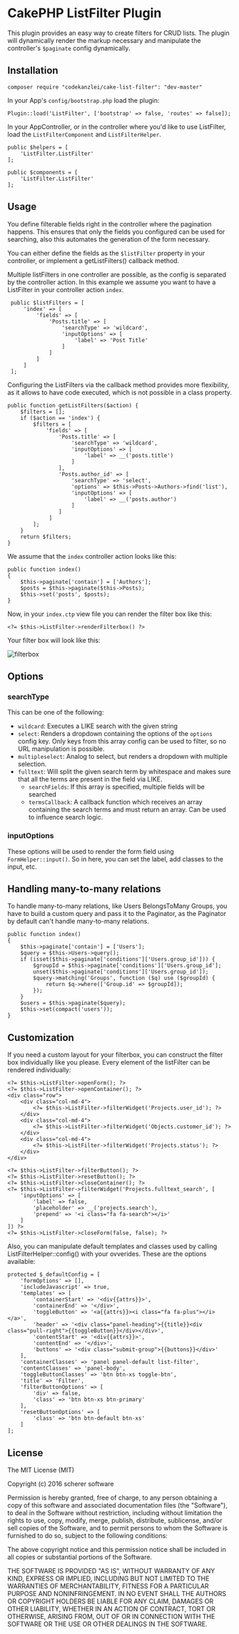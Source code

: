 # CakePHP ListFilter Plugin

This plugin provides an easy way to create filters for CRUD lists. The plugin will dynamically render the markup necessary and manipulate the controller's `$paginate` config dynamically.

## Installation

    composer require "codekanzlei/cake-list-filter": "dev-master"

In your App's `config/bootstrap.php` load the plugin:

```
Plugin::load('ListFilter', ['bootstrap' => false, 'routes' => false]);
```

In your AppController, or in the controller where you'd like to use ListFilter, load the `ListFilterComponent` and `ListFilterHelper`.

```
public $helpers = [
    'ListFilter.ListFilter'
];

public $components = [
    'ListFilter.ListFilter'
];
```

## Usage

You define filterable fields right in the controller where the pagination happens. This ensures that only the fields you configured can be used for searching, also this automates the generation of the form necessary.

You can either define the fields as the `$listFilter` property in your controller, or implement a getListFilters() callback method.

Multiple listFilters in one controller are possible, as the config is separated by the controller action. In this example we assume you want to have a ListFilter in your controller action `index`.

```
 public $listFilters = [
     'index' => [
         'fields' => [
             'Posts.title' => [
                 'searchType' => 'wildcard',
                 'inputOptions' => [
                     'label' => 'Post Title'
                 ]
             ]
         ]
     ]
 ];
```

Configuring the ListFilters via the callback method provides more flexibility, as it allows to have code executed, which is not possible in a class property.

```
public function getListFilters($action) {
    $filters = [];
    if ($action == 'index') {
        $filters = [
            'fields' => [
                'Posts.title' => [
                    'searchType' => 'wildcard',
                    'inputOptions' => [
                        'label' => __('posts.title')
                    ]
                ],
                'Posts.author_id' => [
                    'searchType' => 'select',
                    'options' => $this->Posts->Authors->find('list'),
                    'inputOptions' => [
                        'label' => __('posts.author')
                    ]
                ]
             ]
        ];
    }
    return $filters;
}
```

We assume that the `index` controller action looks like this:

```
public function index()
{
    $this->paginate['contain'] = ['Authors'];
    $posts = $this->paginate($this->Posts);
    $this->set('posts', $posts);
}
```

Now, in your `index.ctp` view file you can render the filter box like this:

```
<?= $this->ListFilter->renderFilterbox() ?>
```

Your filter box will look like this:

![filterbox](https://cloud.githubusercontent.com/assets/593203/7455325/71dceb4e-f27b-11e4-825a-31b73be2b05e.png)


## Options


### searchType

This can be one of the following:

- `wildcard`: Executes a LIKE search with the given string
- `select`: Renders a dropdown containing the options of the `options` config key. Only keys from this array config can be used to filter, so no URL manipulation is possible.
- `multipleselect`: Analog to select, but renders a dropdown with multiple selection.
- `fulltext`: Will split the given search term by whitespace and makes sure that all the terms are present in the field via LIKE.
    - `searchFields`: If this array is specified, multiple fields will be searched
    - `termsCallback`: A callback function which receives an array containing the search terms and must return an array. Can be used to influence search logic.

### inputOptions

These options will be used to render the form field using `FormHelper::input()`. So in here, you can set the label, add classes to the input, etc.

## Handling many-to-many relations

To handle many-to-many relations, like Users BelongsToMany Groups, you have to build a custom query and pass it to the Paginator, as the Paginator by default can't handle many-to-many relations.

```
public function index()
{
    $this->paginate['contain'] = ['Users'];
    $query = $this->Users->query();
    if (isset($this->paginate['conditions']['Users.group_id'])) {
        $groupId = $this->paginate['conditions']['Users.group_id'];
        unset($this->paginate['conditions']['Users.group_id']);
        $query->matching('Groups', function ($q) use ($groupId) {
            return $q->where(['Group.id' => $groupId]);
        });
    }
    $users = $this->paginate($query);
    $this->set(compact('users'));
}
```

## Customization

If you need a custom layout for your filterbox, you can construct the filter box individually like you please. Every element of the listFilter can be rendered individually:

```
<?= $this->ListFilter->openForm(); ?>
<?= $this->ListFilter->openContainer(); ?>
<div class="row">
    <div class="col-md-4">
        <?= $this->ListFilter->filterWidget('Projects.user_id'); ?>
    </div>
    <div class="col-md-4">
        <?= $this->ListFilter->filterWidget('Objects.customer_id'); ?>
    </div>
    <div class="col-md-4">
        <?= $this->ListFilter->filterWidget('Projects.status'); ?>
    </div>
</div>

<?= $this->ListFilter->filterButton(); ?>
<?= $this->ListFilter->resetButton(); ?>
<?= $this->ListFilter->closeContainer(); ?>
<?= $this->ListFilter->filterWidget('Projects.fulltext_search', [
    'inputOptions' => [
        'label' => false,
        'placeholder' => __('projects.search'),
        'prepend' => '<i class="fa fa-search"></i>'
    ]
]) ?>
<?= $this->ListFilter->closeForm(false, false); ?>
```

Also, you can manipulate default templates and classes used by calling ListFilterHelper::config() with your ovverides. These are the options available:

```
protected $_defaultConfig = [
    'formOptions' => [],
    'includeJavascript' => true,
    'templates' => [
        'containerStart' => '<div{{attrs}}>',
        'containerEnd' => '</div>',
        'toggleButton' => '<a{{attrs}}><i class="fa fa-plus"></i></a>',
        'header' => '<div class="panel-heading">{{title}}<div class="pull-right">{{toggleButton}}</div></div>',
        'contentStart' => '<div{{attrs}}>',
        'contentEnd' => '</div>',
        'buttons' => '<div class="submit-group">{{buttons}}</div>'
    ],
    'containerClasses' => 'panel panel-default list-filter',
    'contentClasses' => 'panel-body',
    'toggleButtonClasses' => 'btn btn-xs toggle-btn',
    'title' => 'Filter',
    'filterButtonOptions' => [
        'div' => false,
        'class' => 'btn btn-xs btn-primary'
    ],
    'resetButtonOptions' => [
        'class' => 'btn btn-default btn-xs'
    ]
];
```

## License

The MIT License (MIT)

Copyright (c) 2016 scherer software

Permission is hereby granted, free of charge, to any person obtaining a copy
of this software and associated documentation files (the "Software"), to deal
in the Software without restriction, including without limitation the rights
to use, copy, modify, merge, publish, distribute, sublicense, and/or sell
copies of the Software, and to permit persons to whom the Software is
furnished to do so, subject to the following conditions:

The above copyright notice and this permission notice shall be included in all
copies or substantial portions of the Software.

THE SOFTWARE IS PROVIDED "AS IS", WITHOUT WARRANTY OF ANY KIND, EXPRESS OR
IMPLIED, INCLUDING BUT NOT LIMITED TO THE WARRANTIES OF MERCHANTABILITY,
FITNESS FOR A PARTICULAR PURPOSE AND NONINFRINGEMENT. IN NO EVENT SHALL THE
AUTHORS OR COPYRIGHT HOLDERS BE LIABLE FOR ANY CLAIM, DAMAGES OR OTHER
LIABILITY, WHETHER IN AN ACTION OF CONTRACT, TORT OR OTHERWISE, ARISING FROM,
OUT OF OR IN CONNECTION WITH THE SOFTWARE OR THE USE OR OTHER DEALINGS IN THE
SOFTWARE.